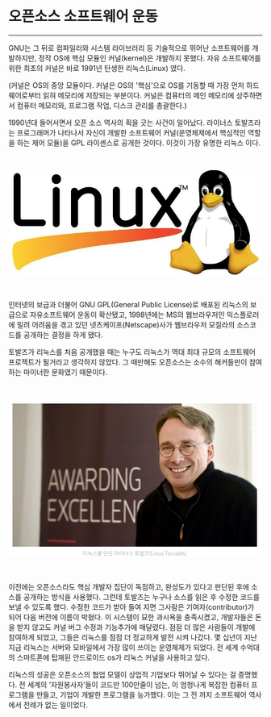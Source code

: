 # 오픈소스 소프트웨어 운동

---

GNU는 그 뒤로 컴파일러와 시스템 라이브러리 등 기술적으로 뛰어난 소프트웨어를 개발하지만, 정작 OS에 핵심 모듈인 커널(kernel)은 개발하지 못했다. 자유 소프트웨어를 위한 최초의 커널은 바로 1991년 탄생한 리눅스(Linux) 였다.

(커널은 OS의 중앙 모듈이다. 커널은 OS의 '핵심'으로 OS를 기동할 때 가장 먼저 하드웨어로부터 읽혀 메모리에 저장되는 부분이다. 커널은 컴퓨터의 메인 메모리에 상주하면서 컴퓨터 메모리와, 프로그램 작업, 디스크 관리를 총괄한다.)

1990년대 들어서면서 오픈 소스 역사의 획을 긋는 사건이 일어났다. 라이너스 토발즈라는 프로그래머가 나타나서 자신이 개발한 소프트웨어 커널(운영체제에서 핵심적인 역할을 하는 제어 모듈)을 GPL 라이센스로 공개한 것이다. 이것이 가장 유명한 리눅스 이다. 

&nbsp;

![](/assets/3-1.jpg)

&nbsp;

인터넷의 보급과 더불어 GNU GPL(General Public License)로 배포된 리눅스의 보급으로 자유소프트웨어 운동이 확산됐고, 1998년에는 MS의 웹브라우저인 익스플로러에 밀려 어려움을 겪고 있던 넷츠케이프(Netscape)사가 웹브라우저 모질라의 소스코드를 공개하는 결정을 하게 됐다.

토발즈가 리눅스를 처음 공개했을 때는 누구도 리눅스가 역대 최대 규모의 소프트웨어 프로젝트가 될거라고 생각하지 않았다. 그 때만해도 오픈소스는 소수의 해커들만이 참여하는 마이너한 문화였기 때문이다.

&nbsp;

![](/assets/3-2.jpg)

&nbsp;

이전에는 오픈소스라도 핵심 개발자 집단이 독점하고, 완성도가 있다고 판단된 후에 소스를 공개하는 방식을 사용했다. 그런데 토발즈는 누구나 소스를 읽은 후 수정한 코드를 보낼 수 있도록 했다. 수정한 코드가 받아 들여 지면 그사람은 기여자(contributor)가 되어 다음 버전에 이름이 박혔다. 이 시스템이 묘한 과시욕을 충족시켰고, 개발자들은 돈을 받지 않고도 커널 버그 수정과 기능추가에 매달렸다. 점점 더 많은 사람들이 개발에 참여하게 되었고, 그들은 리눅스를 점점 더 정교하게 발전 시켜 나갔다. 몇 십년이 지난 지금 리눅스는 서버와 모바일에서 가장 많이 쓰이는 운영체제가 되었다. 전 세계 수억대의 스마트폰에 탑재된 안드로이드 os가 리눅스 커널을 사용하고 있다. 

리눅스의 성공은 오픈소스의 협업 모델이 상업적 기업보다 뛰어날 수 있다는 걸 증명했다. 전 세계의 ‘자원봉사자’들이 코드만 100만줄이 넘는, 이 엄청나게 복잡한 컴퓨터 프로그램을 만들고, 기업이 개발한 프로그램을 능가했다. 이는 그 전 까지 소프트웨어 역사에서 전례가 없는 일이었다.
